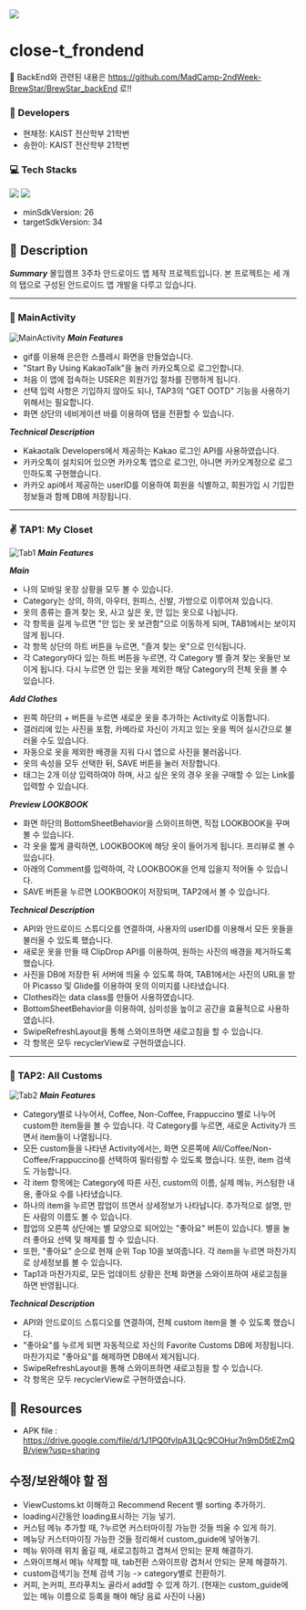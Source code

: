 <img src="https://capsule-render.vercel.app/api?type=soft&color=FFFFFF&height=80&section=header&text=🧥Close-T🧣&fontSize=50&fontColor=000000"/>


# close-t_frondend

📌 BackEnd와 관련된 내용은 https://github.com/MadCamp-2ndWeek-BrewStar/BrewStar_backEnd 로‼️

### 👥 Developers
- 현채정: KAIST 전산학부 21학번
- 송한이: KAIST 전산학부 21학번

### 💻 Tech Stacks
<img src="https://img.shields.io/badge/AndroidStudio-3DDC84?style=flat-square&logo=AndroidStudio&logoColor=white"/> <img src="https://img.shields.io/badge/Kotlin-7F52FF?style=flat-square&logo=Kotlin&logoColor=white"/>
- minSdkVersion: 26
- targetSdkVersion: 34

## 📢 Description

***Summary***
몰입캠프 3주차 안드로이드 앱 제작 프로젝트입니다.
본 프로젝트는 세 개의 탭으로 구성된 안드로이드 앱 개발을 다루고 있습니다.

---

### 📱 MainActivity
![MainActivity](https://github.com/MadCamp-2ndWeek-BrewStar/BrewStar_FrontEnd/assets/112535704/1e6d4c5c-1ac2-428f-b74d-08bb938b8f16)
***Main Features***
- gif를 이용해 은은한 스플레시 화면을 만들었습니다.
- "Start By Using KakaoTalk"을 눌러 카카오톡으로 로그인합니다.
- 처음 이 앱에 접속하는 USER은 회원가입 절차를 진행하게 됩니다.
- 선택 입력 사항은 기입하지 않아도 되나, TAP3의 "GET OOTD" 기능을 사용하기 위해서는 필요합니다.
- 화면 상단의 네비게이션 바를 이용하여 탭을 전환할 수 있습니다.

***Technical Description***
- Kakaotalk Developers에서 제공하는 Kakao 로그인 API를 사용하였습니다.
- 카카오톡이 설치되어 있으면 카카오톡 앱으로 로그인, 아니면 카카오계정으로 로그인하도록 구현했습니다.
- 카카오 api에서 제공하는 userID를 이용하여 회원을 식별하고, 회원가입 시 기입한 정보들과 함께 DB에 저장됩니다.

---

### ✌️ TAP1: My Closet
![Tab1](https://github.com/MadCamp-2ndWeek-BrewStar/BrewStar_FrontEnd/assets/112535704/63a67328-1d2c-443b-a955-e1dd5fd73553)
***Main Features***

***Main***
- 나의 모바일 옷장 상황을 모두 볼 수 있습니다.
- Category는 상의, 하의, 아우터, 원피스, 신발, 가방으로 이루어져 있습니다.
- 옷의 종류는 즐겨 찾는 옷, 사고 싶은 옷, 안 입는 옷으로 나뉩니다.
- 각 항목을 길게 누르면 "안 입는 옷 보관함"으로 이동하게 되며, TAB1에서는 보이지 않게 됩니다.
- 각 항목 상단의 하트 버튼을 누르면, "즐겨 찾는 옷"으로 인식됩니다.
- 각 Category마다 있는 하트 버튼을 누르면, 각 Category 별 즐겨 찾는 옷들만 보이게 됩니다. 다시 누르면 안 입는 옷을 제외한 해당 Category의 전체 옷을 볼 수 있습니다.

***Add Clothes***
- 왼쪽 하단의 + 버튼을 누르면 새로운 옷을 추가하는 Activity로 이동합니다.
- 갤러리에 있는 사진을 포함, 카메라로 자신이 가지고 있는 옷을 찍어 실시간으로 불러올 수도 있습니다.
- 자동으로 옷을 제외한 배경을 지워 다시 앱으로 사진을 불러옵니다.
- 옷의 속성을 모두 선택한 뒤, SAVE 버튼을 눌러 저장합니다.
- 태그는 2개 이상 입력하여야 하며, 사고 싶은 옷의 경우 옷을 구매할 수 있는 Link를 입력할 수 있습니다.
  
***Preview LOOKBOOK***
- 화면 하단의 BottomSheetBehavior을 스와이프하면, 직접 LOOKBOOK을 꾸며볼 수 있습니다.
- 각 옷을 짧게 클릭하면, LOOKBOOK에 해당 옷이 들어가게 됩니다. 프리뷰로 볼 수 있습니다.
- 아래의 Comment를 입력하여, 각 LOOKBOOK을 언제 입을지 적어둘 수 있습니다.
- SAVE 버튼을 누르면 LOOKBOOK이 저장되며, TAP2에서 볼 수 있습니다.

***Technical Description***
- API와 안드로이드 스튜디오를 연결하여, 사용자의 userID를 이용해서 모든 옷들을 불러올 수 있도록 했습니다.
- 새로운 옷을 만들 때 ClipDrop API를 이용하여, 원하는 사진의 배경을 제거하도록 했습니다.
- 사진을 DB에 저장한 뒤 서버에 띄울 수 있도록 하여, TAB1에서는 사진의 URL을 받아 Picasso 및 Glide를 이용하여 옷의 이미지를 나타냈습니다.
- Clothes라는 data class를 만들어 사용하였습니다.
- BottomSheetBehavior을 이용하여, 심미성을 높이고 공간을 효율적으로 사용하였습니다.
- SwipeRefreshLayout을 통해 스와이프하면 새로고침을 할 수 있습니다.
- 각 항목은 모두 recyclerView로 구현하였습니다.

---

### 🤩 TAP2: All Customs
![Tab2](https://github.com/MadCamp-2ndWeek-BrewStar/BrewStar_FrontEnd/assets/112535704/fb4de4d5-9e67-4372-bf7d-10e98e932c0a)
***Main Features***
- Category별로 나누어서, Coffee, Non-Coffee, Frappuccino 별로 나누어 custom한 item들을 볼 수 있습니다.
  각 Category를 누르면, 새로운 Activity가 뜨면서 item들이 나열됩니다.
- 모든 custom들을 나타낸 Activity에서는, 화면 오른쪽에 All/Coffee/Non-Coffee/Frappuccino를 선택하여 필터링할 수 있도록 했습니다.
  또한, item 검색도 가능합니다.
- 각 item 항목에는 Category에 따른 사진, custom의 이름, 실제 메뉴, 커스텀한 내용, 좋아요 수를 나타냈습니다.
- 하나의 item을 누르면 팝업이 뜨면서 상세정보가 나타납니다. 추가적으로 설명, 만든 사람의 이름도 볼 수 있습니다.
- 팝업의 오른쪽 상단에는 별 모양으로 되어있는 "좋아요" 버튼이 있습니다. 별을 눌러 좋아요 선택 및 해제를 할 수 있습니다.
- 또한, "좋아요" 순으로 현재 순위 Top 10을 보여줍니다. 각 item을 누르면 마찬가지로 상세정보를 볼 수 있습니다.
- Tap1과 마찬가지로, 모든 업데이트 상황은 전체 화면을 스와이프하여 새로고침을 하면 반영됩니다.

***Technical Description***
- API와 안드로이드 스튜디오를 연결하여, 전체 custom item을 볼 수 있도록 했습니다.
- "좋아요"를 누르게 되면 자동적으로 자신의 Favorite Customs DB에 저장됩니다. 마찬가지로 "좋아요"를 해제하면 DB에서 제거됩니다.
- SwipeRefreshLayout을 통해 스와이프하면 새로고침을 할 수 있습니다.
- 각 항목은 모두 recyclerView로 구현하였습니다.



## 📁 Resources
- APK file : https://drive.google.com/file/d/1J1PQ0fvIpA3LQc9COHur7n9mD5tEZmQB/view?usp=sharing



## 수정/보완해야 할 점
- ViewCustoms.kt 이해하고 Recommend Recent 별 sorting 추가하기. 
- loading시간동안 loading표시하는 기능 넣기. 
- 커스텀 메뉴 추가할 때, ?누르면 커스터마이징 가능한 것들 띄울 수 있게 하기. 
- 메뉴당 커스터마이징 가능한 것들 정리해서 custom_guide에 넣어놓기. 
- 메뉴 위아래 위치 옮길 때, 새로고침하고 겹쳐서 안되는 문제 해결하기.
- 스와이프해서 메뉴 삭제할 때, tab전환 스와이프랑 겹처서 안되는 문제 해결하기. 
- custom검색기능 전체 검색 기능 -> category별로 전환하기. 
- 커피, 논커피, 프라푸치노 골라서 add할 수 있게 하기. (현재는 custom_guide에 있는 메뉴 이름으로 등록을 해야 해당 음료 사진이 나옴) 
